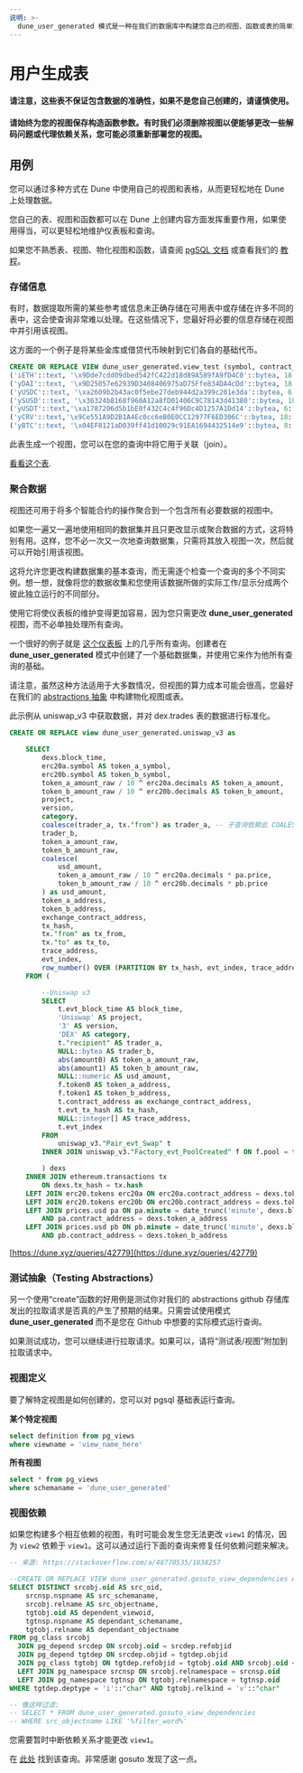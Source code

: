 ```yaml
---
说明: >-
  dune_user_generated 模式是一种在我们的数据库中构建您自己的视图、函数或表的简单方法。
---
```


# 用户生成表

#### 请注意，这些表不保证包含数据的准确性，如果不是您自己创建的，请谨慎使用。

**请始终为您的视图保存构造函数参数。有时我们必须删除视图以便能够更改一些解码问题或代理依赖关系，您可能必须重新部署您的视图。**

## 用例

您可以通过多种方式在 Dune 中使用自己的视图和表格，从而更轻松地在 Dune 上处理数据。

您自己的表、视图和函数都可以在 Dune 上创建内容方面发挥重要作用，如果使用得当，可以更轻松地维护仪表板和查询。

如果您不熟悉表、视图、物化视图和函数，请查阅 [pgSQL 文档](https://www.postgresqltutorial.com/postgresql-views/) 或查看我们的 [教程](../../about/tutorials/)。

### 存储信息

有时，数据提取所需的某些参考或信息未正确存储在可用表中或存储在许多不同的表中，这会使查询非常难以处理。在这些情况下，您最好将必要的信息存储在视图中并引用该视图。

这方面的一个例子是将某些金库或借贷代币映射到它们各自的基础代币。

```sql
CREATE OR REPLACE VIEW dune_user_generated.view_test (symbol, contract_address, decimals, underlying_token_address) AS VALUES
('iETH'::text, '\x9Dde7cdd09dbed542fC422d18d89A589fA9fD4C0'::bytea, 18::numeric, '\xc02aaa39b223fe8d0a0e5c4f27ead9083c756cc2'::bytea),
('yDAI'::text, '\x9D25057e62939D3408406975aD75Ffe834DA4cDd'::bytea, 18::numeric, '\x6B175474E89094C44Da98b954EedeAC495271d0F'::bytea),
('yUSDC'::text, '\xa2609b2b43ac0f5ebe27deb944d2a399c201e3da'::bytea, 6::numeric, '\xA0b86991c6218b36c1d19D4a2e9Eb0cE3606eB48'::bytea),
('ySUSD'::text, '\x36324b8168f960A12a8fD01406C9C78143d41380'::bytea, 18::numeric, '\x57Ab1ec28D129707052df4dF418D58a2D46d5f51'::bytea),
('yUSDT'::text,'\xa1787206d5b1bE0f432C4c4f96Dc4D1257A1Dd14'::bytea, 6::numeric, '\xdAC17F958D2ee523a2206206994597C13D831ec7'::bytea),
('yCRV'::text,'\x9Ce551A9D2B1A4Ec0cc6eB0E0CC12977F6ED306C'::bytea, 18::numeric, '\x6B175474E89094C44Da98b954EedeAC495271d0F'::bytea),
('yBTC'::text, '\x04EF8121aD039ff41d10029c91EA1694432514e9'::bytea, 8::numeric, '\x2260FAC5E5542a773Aa44fBCfeDf7C193bc2C599'::bytea)
```

此表生成一个视图，您可以在您的查询中将它用于关联（join）。

[看看这个表](https://dune.xyz/queries/41577).

### 聚合数据

视图还可用于将多个智能合约的操作聚合到一个包含所有必要数据的视图中。

如果您一遍又一遍地使用相同的数据集并且只更改显示或聚合数据的方式，这将特别有用。这样，您不必一次又一次地查询数据集，只需将其放入视图一次，然后就可以开始引用该视图。

这将允许您更改构建数据集的基本查询，而无需逐个检查一个查询的多个不同实例。想一想，就像将您的数据收集和您使用该数据所做的实际工作/显示分成两个彼此独立运行的不同部分。

使用它将使仪表板的维护变得更加容易，因为您只需更改 **dune\_user\_generated** 视图，而不必单独处理所有查询。

一个很好的例子就是 [这个仪表板](https://dune.xyz/keeganead/cryptoart\_1) 上的几乎所有查询。创建者在 **dune\_user\_generated** 模式中创建了一个基础数据集，并使用它来作为他所有查询的基础。

请注意，虽然这种方法适用于大多数情况，但视图的算力成本可能会很高，您最好在我们的 [abstractions 抽象](abstractions.md) 中构建物化视图或表。

此示例从 uniswap\_v3 中获取数据，并对 dex.trades 表的数据进行标准化。

```sql
CREATE OR REPLACE view dune_user_generated.uniswap_v3 as 

    SELECT
        dexs.block_time,
        erc20a.symbol AS token_a_symbol,
        erc20b.symbol AS token_b_symbol,
        token_a_amount_raw / 10 ^ erc20a.decimals AS token_a_amount,
        token_b_amount_raw / 10 ^ erc20b.decimals AS token_b_amount,
        project,
        version,
        category,
        coalesce(trader_a, tx."from") as trader_a, -- 子查询依赖此 COALESCE 来避免与 transactions 表的冗余连接
        trader_b,
        token_a_amount_raw,
        token_b_amount_raw,
        coalesce(
            usd_amount,
            token_a_amount_raw / 10 ^ erc20a.decimals * pa.price,
            token_b_amount_raw / 10 ^ erc20b.decimals * pb.price
        ) as usd_amount,
        token_a_address,
        token_b_address,
        exchange_contract_address,
        tx_hash,
        tx."from" as tx_from,
        tx."to" as tx_to,
        trace_address,
        evt_index,
        row_number() OVER (PARTITION BY tx_hash, evt_index, trace_address) AS trade_id
    FROM (

        --Uniswap v3
        SELECT
            t.evt_block_time AS block_time,
            'Uniswap' AS project,
            '3' AS version,
            'DEX' AS category,
            t."recipient" AS trader_a,
            NULL::bytea AS trader_b,
            abs(amount0) AS token_a_amount_raw,
            abs(amount1) AS token_b_amount_raw,
            NULL::numeric AS usd_amount,
            f.token0 AS token_a_address,
            f.token1 AS token_b_address,
            t.contract_address as exchange_contract_address,
            t.evt_tx_hash AS tx_hash,
            NULL::integer[] AS trace_address,
            t.evt_index
        FROM
            uniswap_v3."Pair_evt_Swap" t
        INNER JOIN uniswap_v3."Factory_evt_PoolCreated" f ON f.pool = t.contract_address

        ) dexs
    INNER JOIN ethereum.transactions tx
        ON dexs.tx_hash = tx.hash
    LEFT JOIN erc20.tokens erc20a ON erc20a.contract_address = dexs.token_a_address
    LEFT JOIN erc20.tokens erc20b ON erc20b.contract_address = dexs.token_b_address
    LEFT JOIN prices.usd pa ON pa.minute = date_trunc('minute', dexs.block_time)
        AND pa.contract_address = dexs.token_a_address
    LEFT JOIN prices.usd pb ON pb.minute = date_trunc('minute', dexs.block_time)
        AND pb.contract_address = dexs.token_b_address
```

[https://dune.xyz/queries/42779](https://dune.xyz/queries/42779)

### 测试抽象（Testing Abstractions）

另一个使用“create”函数的好用例是测试你对我们的 abstractions github 存储库发出的拉取请求是否真的产生了预期的结果。只需尝试使用模式 **dune\_user\_generated** 而不是您在 Github 中想要的实际模式运行查询。

如果测试成功，您可以继续进行拉取请求。如果可以，请将“测试表/视图”附加到拉取请求中。

### 视图定义

要了解特定视图是如何创建的，您可以对 pgsql 基础表运行查询。

**某个特定视图**

```sql
select definition from pg_views 
where viewname = 'view_name_here'
```

**所有视图**

```sql
select * from pg_views 
where schemaname = 'dune_user_generated'
```

### 视图依赖

如果您构建多个相互依赖的视图，有时可能会发生您无法更改 `view1` 的情况，因为 `view2` 依赖于 `view1`。这可以通过运行下面的查询来修复任何依赖问题来解决。

```sql
-- 来源: https://stackoverflow.com/a/48770535/1838257

--CREATE OR REPLACE VIEW dune_user_generated.gosuto_view_dependencies AS
SELECT DISTINCT srcobj.oid AS src_oid,
    srcnsp.nspname AS src_schemaname,
    srcobj.relname AS src_objectname,
    tgtobj.oid AS dependent_viewoid,
    tgtnsp.nspname AS dependant_schemaname,
    tgtobj.relname AS dependant_objectname
FROM pg_class srcobj
  JOIN pg_depend srcdep ON srcobj.oid = srcdep.refobjid
  JOIN pg_depend tgtdep ON srcdep.objid = tgtdep.objid
  JOIN pg_class tgtobj ON tgtdep.refobjid = tgtobj.oid AND srcobj.oid <> tgtobj.oid
  LEFT JOIN pg_namespace srcnsp ON srcobj.relnamespace = srcnsp.oid
  LEFT JOIN pg_namespace tgtnsp ON tgtobj.relnamespace = tgtnsp.oid
WHERE tgtdep.deptype = 'i'::"char" AND tgtobj.relkind = 'v'::"char"

-- 像这样过滤:
-- SELECT * FROM dune_user_generated.gosuto_view_dependencies
-- WHERE src_objectname LIKE '%filter_word%'
```

您需要暂时中断依赖关系才能更改 `view1`。

在 [此处](https://dune.xyz/queries/70916) 找到该查询。非常感谢 gosuto 发现了这一点。
